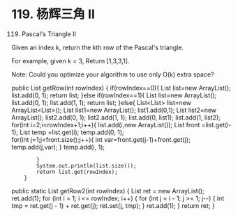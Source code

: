 # 119. 杨辉三角 II

[](https://leetcode-cn.com/problems/pascals-triangle-ii/)

119. Pascal's Triangle II


Given an index k, return the kth row of the Pascal's triangle.

For example, given k = 3,
Return [1,3,3,1].

Note:
Could you optimize your algorithm to use only O(k) extra space?

public List<Integer> getRow(int rowIndex) {
            if(rowIndex==0){
            List<Integer>  list=new ArrayList<Integer>();
            list.add(0, 1);
            return list;
        }else if(rowIndex==1){
            List<Integer>  list=new ArrayList<Integer>();
            list.add(0, 1);
            list.add(1, 1);
            return list;
        }else{
            List<List<Integer>> list=new ArrayList<List<Integer>>();
            List<Integer> list1=new ArrayList<Integer>();
            list1.add(0,1);
            List<Integer> list2=new ArrayList<Integer>();
            list2.add(0, 1);
            list2.add(1, 1);
            list.add(0, list1);
            list.add(1, list2);
            for(int i=2;i<rowIndex+1;i++){
                list.add(i,new ArrayList<Integer>());
                List<Integer> front =list.get(i-1);
                List<Integer> temp =list.get(i);
                temp.add(0, 1);           
                for(int j=1;j<front.size();j++){
                    int var=front.get(j-1)+front.get(j);
                    temp.add(j,var);
                }
                temp.add(i, 1);

            }
            System.out.println(list.size());
            return list.get(rowIndex);
        }


public static List<Integer> getRow2(int rowIndex) {
        List<Integer> ret = new ArrayList<Integer>();
        ret.add(1);
        for (int i = 1; i <= rowIndex; i++) {
                for (int j = i - 1; j >= 1; j--) {
                        int tmp = ret.get(j - 1) + ret.get(j);
                        ret.set(j, tmp);
                }
                ret.add(1);
        }
        return ret;
}


